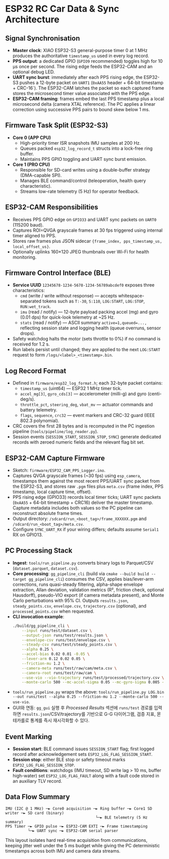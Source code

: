 # ESP32 RC Car Data & Sync Architecture

## Signal Synchronisation
- **Master clock**: XIAO ESP32-S3 general-purpose timer 0 at 1 MHz produces the authoritative `timestamp_us` used in every log record.
- **PPS output**: a dedicated GPIO (`GPIO9` recommended) toggles high for 10 µs once per second. The rising edge feeds the ESP32-CAM and an optional debug LED.
- **UART sync burst**: immediately after each PPS rising edge, the ESP32-S3 pushes a 12-byte packet on `UART1` (`0xAA55` header + 64-bit timestamp + CRC-16`). The ESP32-CAM latches the packet so each captured frame stores the microsecond timer value associated with the PPS edge.
- **ESP32-CAM framing**: frames embed the last PPS timestamp plus a local microsecond delta (camera XTAL reference). The PC applies a linear correction using successive PPS pairs to bound skew below 1 ms.

## Firmware Task Split (ESP32-S3)
- **Core 0 (APP CPU)**
  - High-priority timer ISR snapshots IMU samples at 200 Hz.
  - Queues packed `esp32_log_record_t` structs into a lock-free ring buffer.
  - Maintains PPS GPIO toggling and UART sync burst emission.
- **Core 1 (PRO CPU)**
  - Responsible for SD-card writes using a double-buffer strategy (DMA-capable SPI).
  - Manages BLE command/control (teleoperation, health query characteristic).
  - Streams low-rate telemetry (5 Hz) for operator feedback.

## ESP32-CAM Responsibilities
- Receives PPS GPIO edge on `GPIO33` and UART sync packets on `UART0` (115200 baud).
- Captures ROI=QVGA grayscale frames at 30 fps triggered using internal timer aligned to PPS.
- Stores raw frames plus JSON sidecar `{frame_index, pps_timestamp_us, local_offset_us}`.
- Optionally uplinks 160×120 JPEG thumbnails over Wi-Fi for health monitoring.

## Firmware Control Interface (BLE)
- **Service UUID** `12345678-1234-5678-1234-56789abcdef0` exposes three characteristics:
  - `cmd` (write / write without response) — accepts whitespace-separated tokens such as `T:-30`, `S:110`, `LOG:START`, `LOG:STOP`, `RUN:wet_track`.
  - `imu` (read / notify) — 12-byte payload packing accel (mg) and gyro (0.01 dps) for quick-look telemetry at ~25 Hz.
  - `stats` (read / notify) — ASCII summary `active=1,queued=...,` reflecting session state and logging health (queue overruns, sensor drops).
- Safety watchdog halts the motor (sets throttle to 0%) if no command is received for 1.2 s.
- Run labels persist until changed; they are applied to the next `LOG:START` request to form `/logs/<label>_<timestamp>.bin`.

## Log Record Format
- Defined in `firmware/esp32_log_format.h`; each 32-byte packet contains:
  - `timestamp_us` (uint64) — ESP32 1 MHz timer tick.
  - `accel_mg[3]`, `gyro_cds[3]` — accelerometer (milli-g) and gyro (centi-deg/s).
  - `throttle_pct`, `steering_deg`, `vbat_mv` — actuator commands and battery telemetry.
  - `flags`, `sequence`, `crc32` — event markers and CRC-32 guard (IEEE 802.3 polynomial).
- CRC covers the first 28 bytes and is recomputed in the PC ingestion pipeline (`tools/pipeline/log_reader.py`).
- Session events (`SESSION_START`, `SESSION_STOP`, `SYNC`) generate dedicated records with zeroed numeric fields and the relevant flag bit set.

## ESP32-CAM Capture Firmware
- Sketch: `firmware/ESP32_CAM_PPS_Logger.ino`.
- Captures QVGA grayscale frames (~30 fps) using `esp_camera`, timestamps them against the most recent PPS/UART sync packet from the ESP32-S3, and stores raw `.pgm` files plus `meta.csv` (frame index, PPS timestamp, local capture time, offset).
- PPS rising edge (GPIO33) records local timer ticks; UART sync packets (`0xAA55` + 64-bit timestamp + CRC16) deliver the master timestamp. Capture metadata includes both values so the PC pipeline can reconstruct absolute frame times.
- Output directory: `/sdcard/run_<boot_tag>/frame_XXXXXX.pgm` and `/sdcard/run_<boot_tag>/meta.csv`.
- Configure `SYNC_UART_RX` if your wiring differs; defaults assume `Serial1` RX on GPIO13.

## PC Processing Stack
- **Ingest**: `tools/run_pipeline.py` converts binary logs to Parquet/CSV (`dataset.parquet`, `dataset.csv`).
- **Core processing**: `gg_pipeline_cli` (build via `cmake --build build --target gg_pipeline_cli`) consumes the CSV, applies bias/lever-arm corrections, runs quasi-steady filtering, alpha-shape envelope extraction, Allan deviation, validation metrics (R², friction check, optional Hausdorff), pseudo-VIO export (if camera metadata present), and Monte Carlo perturbations with 95% CI. Outputs `results.json`, `steady_points.csv`, `envelope.csv`, `trajectory.csv` (optional), and `processed_points.csv` when requested.
- **CLI invocation example**:
  ```bash
  ./build/gg_pipeline_cli \
      --input runs/test/dataset.csv \
      --output-json runs/test/results.json \
      --envelope-csv runs/test/envelope.csv \
      --steady-csv runs/test/steady_points.csv \
      --alpha 0.25 \
      --accel-bias 0.02 0.01 -0.05 \
      --lever-arm 0.12 0.02 0.05 \
      --friction-mu 1.2 \
      --camera-meta runs/test/raw/cam/meta.csv \
      --camera-root runs/test/raw/cam \
      --use-vio --vio-trajectory runs/test/processed/trajectory.csv \
      --monte-carlo 500 --mc-accel-sigma 0.05 --mc-gyro-sigma 0.005 --mc-lever-sigma 0.01
  ```
- `tools/run_pipeline.py` wraps the above: `tools/run_pipeline.py LOG.bin --out runs/test --alpha 0.25 --friction-mu 1.2 --monte-carlo 500 --use-vio`.
- GUI와 연동: `gg_gui` 실행 후 *Processed Results* 섹션에 `runs/test` 경로를 입력하면 `results.json`/CSV/trajectory를 기반으로 G-G 다이어그램, 검증 지표, 몬테카를로 통계를 즉시 재시각화할 수 있다.

## Event Marking
- **Session start**: BLE command issues `SESSION_START` flag; first logged record after acknowledgement sets `ESP32_LOG_FLAG_SESSION_START`.
- **Session stop**: either BLE stop or safety timeout marks `ESP32_LOG_FLAG_SESSION_STOP`.
- **Fault conditions**: watchdogs (IMU timeout, SD write lag > 10 ms, buffer high-water) set `ESP32_LOG_FLAG_FAULT` along with a fault code stored in an auxiliary TLV record.

## Data Flow Summary
```
IMU (I2C @ 1 MHz) ─► Core0 acquisition ─► Ring buffer ─► Core1 SD writer ─► SD card (binary)
                                        └─► BLE telemetry (5 Hz summary)
PPS Timer ─► GPIO pulse ─► ESP32-CAM EXTI ─► Frame timestamping
          └─► UART sync ─► ESP32-CAM serial parser
```

This layout isolates hard real-time acquisition from communications, keeping jitter well under the 5 ms budget while giving the PC deterministic timestamps across both IMU and camera data streams.
